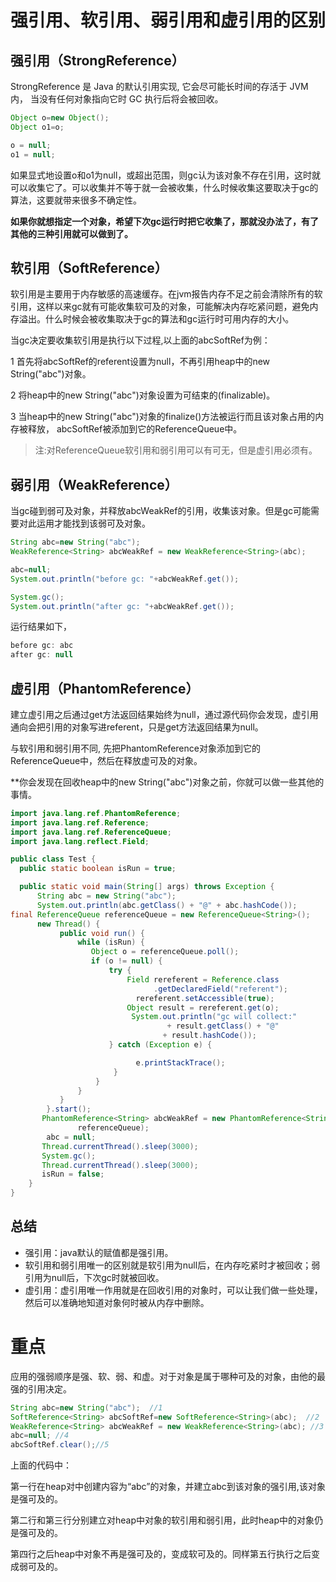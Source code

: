 # 强引用、软引用、弱引用和虚引用的区别

## 强引用（StrongReference）
StrongReference 是 Java 的默认引用实现,  它会尽可能长时间的存活于 JVM 内， 当没有任何对象指向它时 GC 执行后将会被回收。

```java
Object o=new Object();
Object o1=o;

o = null;
o1 = null;
```

如果显式地设置o和o1为null，或超出范围，则gc认为该对象不存在引用，这时就可以收集它了。可以收集并不等于就一会被收集，什么时候收集这要取决于gc的算法，这要就带来很多不确定性。

**如果你就想指定一个对象，希望下次gc运行时把它收集了，那就没办法了，有了其他的三种引用就可以做到了。**

## 软引用（SoftReference）
软引用是主要用于内存敏感的高速缓存。在jvm报告内存不足之前会清除所有的软引用，这样以来gc就有可能收集软可及的对象，可能解决内存吃紧问题，避免内存溢出。什么时候会被收集取决于gc的算法和gc运行时可用内存的大小。

当gc决定要收集软引用是执行以下过程,以上面的abcSoftRef为例：

1 首先将abcSoftRef的referent设置为null，不再引用heap中的new String("abc")对象。

2 将heap中的new String("abc")对象设置为可结束的(finalizable)。

3 当heap中的new String("abc")对象的finalize()方法被运行而且该对象占用的内存被释放， abcSoftRef被添加到它的ReferenceQueue中。

> 注:对ReferenceQueue软引用和弱引用可以有可无，但是虚引用必须有。

## 弱引用（WeakReference）
当gc碰到弱可及对象，并释放abcWeakRef的引用，收集该对象。但是gc可能需要对此运用才能找到该弱可及对象。

```java
String abc=new String("abc");
WeakReference<String> abcWeakRef = new WeakReference<String>(abc);

abc=null;
System.out.println("before gc: "+abcWeakRef.get());

System.gc();
System.out.println("after gc: "+abcWeakRef.get());
```

运行结果如下，

```java
before gc: abc
after gc: null
```

## 虚引用（PhantomReference）
建立虚引用之后通过get方法返回结果始终为null，通过源代码你会发现，虚引用通向会把引用的对象写进referent，只是get方法返回结果为null。

与软引用和弱引用不同, 先把PhantomReference对象添加到它的ReferenceQueue中，然后在释放虚可及的对象。

**你会发现在回收heap中的new String("abc")对象之前，你就可以做一些其他的事情。

```java
import java.lang.ref.PhantomReference;
import java.lang.ref.Reference;
import java.lang.ref.ReferenceQueue;
import java.lang.reflect.Field;

public class Test {
  public static boolean isRun = true;

  public static void main(String[] args) throws Exception {
      String abc = new String("abc");
      System.out.println(abc.getClass() + "@" + abc.hashCode());
final ReferenceQueue referenceQueue = new ReferenceQueue<String>();
      new Thread() {
           public void run() {
               while (isRun) {
                  Object o = referenceQueue.poll();
                  if (o != null) {
                      try {
                          Field rereferent = Reference.class
                                .getDeclaredField("referent");
                            rereferent.setAccessible(true);
                          Object result = rereferent.get(o);
                           System.out.println("gc will collect:"
                                   + result.getClass() + "@"
                                  + result.hashCode());
                      } catch (Exception e) {

                            e.printStackTrace();
                       }
                   }
               }
           }
        }.start();
       PhantomReference<String> abcWeakRef = new PhantomReference<String>(abc,
               referenceQueue);
        abc = null;
       Thread.currentThread().sleep(3000);
       System.gc();
       Thread.currentThread().sleep(3000);
       isRun = false;
    }
}
```

## 总结

- 强引用：java默认的赋值都是强引用。
- 软引用和弱引用唯一的区别就是软引用为null后，在内存吃紧时才被回收；弱引用为null后，下次gc时就被回收。
- 虚引用：虚引用唯一作用就是在回收引用的对象时，可以让我们做一些处理，然后可以准确地知道对象何时被从内存中删除。

# 重点
应用的强弱顺序是强、软、弱、和虚。对于对象是属于哪种可及的对象，由他的最强的引用决定。

```java
String abc=new String("abc");  //1
SoftReference<String> abcSoftRef=new SoftReference<String>(abc);  //2
WeakReference<String> abcWeakRef = new WeakReference<String>(abc); //3
abc=null; //4
abcSoftRef.clear();//5
```

上面的代码中：

第一行在heap对中创建内容为“abc”的对象，并建立abc到该对象的强引用,该对象是强可及的。

第二行和第三行分别建立对heap中对象的软引用和弱引用，此时heap中的对象仍是强可及的。

第四行之后heap中对象不再是强可及的，变成软可及的。同样第五行执行之后变成弱可及的。
